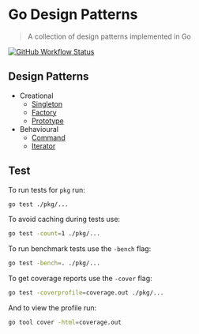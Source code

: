 # Go Design Patterns
> A collection of design patterns implemented in Go

[![GitHub Workflow Status](https://img.shields.io/github/workflow/status/rolandjitsu/go-design-patterns/Test?label=tests&style=flat-square)](https://github.com/rolandjitsu/go-design-patterns/actions?query=workflow%3ATest)

## Design Patterns
* Creational
    * [Singleton]()
    * [Factory](./pkg/factory/README.md)
    * [Prototype]()
* Behavioural
    * [Command](./pkg/command/README.md)
    * [Iterator](./pkg/iterator/README.md)

## Test
To run tests for `pkg` run:
```bash
go test ./pkg/...
```

To avoid caching during tests use:
```bash
go test -count=1 ./pkg/...
```

To run benchmark tests use the `-bench` flag:
```bash
go test -bench=. ./pkg/...
```

To get coverage reports use the `-cover` flag:
```bash
go test -coverprofile=coverage.out ./pkg/...
```

And to view the profile run:
```bash
go tool cover -html=coverage.out
```
